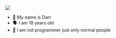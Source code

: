 <img align="center" height="auto" src="https://i.ibb.co/fqyzcWK/995bdc8904a5.jpg"/>

<p align="center">

- 👼 My name is Darr 
- 🗣️ I am 18 years old 
- 🔭 I am not programmer
     just only normal people

</p>
